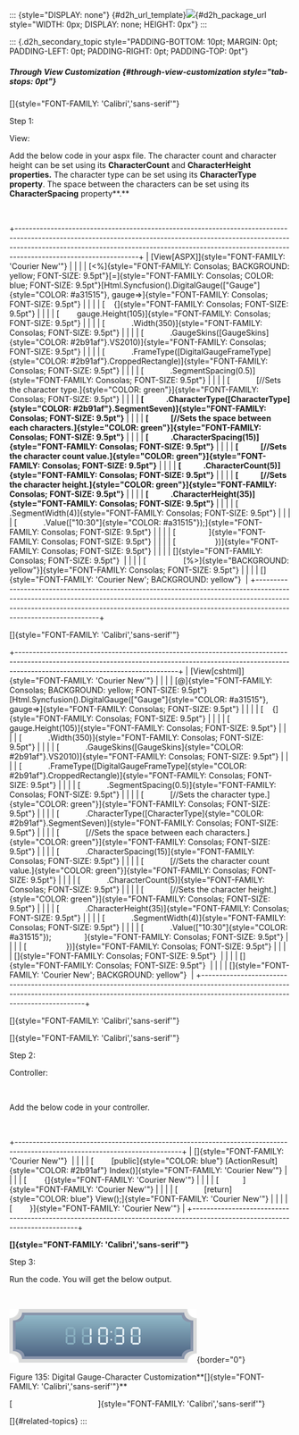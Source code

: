 ::: {style="DISPLAY: none"}
[](ms-xhelp:///?Id=d2h_url_template){#d2h_url_template}![](!package_url!){#d2h_package_url style="WIDTH: 0px; DISPLAY: none; HEIGHT: 0px"}
:::

::: {.d2h_secondary_topic style="PADDING-BOTTOM: 10pt; MARGIN: 0pt; PADDING-LEFT: 0pt; PADDING-RIGHT: 0pt; PADDING-TOP: 0pt"}
##### Through View Customization {#through-view-customization style="tab-stops: 0pt"}

[]{style="FONT-FAMILY: 'Calibri','sans-serif'"} 

Step 1:

View:

Add the below code in your aspx file. The character count and character height can be set using its **CharacterCount** and **CharacterHeight properties.** The character type can be set using its **CharacterType property**. The space between the characters can be set using its **CharacterSpacing** property**.**

 

+----------------------------------------------------------------------------------------------------------------------------------------------------------------------------------------------------------------------------------------------------------------------------+
| [View\[ASPX\]]{style="FONT-FAMILY: 'Courier New'"}                                                                                                                                                                                                                         |
|                                                                                                                                                                                                                                                                            |
| [\<%]{style="FONT-FAMILY: Consolas; BACKGROUND: yellow; FONT-SIZE: 9.5pt"}[=]{style="FONT-FAMILY: Consolas; COLOR: blue; FONT-SIZE: 9.5pt"}[Html.Syncfusion().DigitalGauge([\"Gauge\"]{style="COLOR: #a31515"}, gauge=\>]{style="FONT-FAMILY: Consolas; FONT-SIZE: 9.5pt"} |
|                                                                                                                                                                                                                                                                            |
| [    {]{style="FONT-FAMILY: Consolas; FONT-SIZE: 9.5pt"}                                                                                                                                                                                                                   |
|                                                                                                                                                                                                                                                                            |
| [        gauge.Height(105)]{style="FONT-FAMILY: Consolas; FONT-SIZE: 9.5pt"}                                                                                                                                                                                               |
|                                                                                                                                                                                                                                                                            |
| [            .Width(350)]{style="FONT-FAMILY: Consolas; FONT-SIZE: 9.5pt"}                                                                                                                                                                                                 |
|                                                                                                                                                                                                                                                                            |
| [            .GaugeSkins([GaugeSkins]{style="COLOR: #2b91af"}.VS2010)]{style="FONT-FAMILY: Consolas; FONT-SIZE: 9.5pt"}                                                                                                                                                    |
|                                                                                                                                                                                                                                                                            |
| [            .FrameType([DigitalGaugeFrameType]{style="COLOR: #2b91af"}.CroppedRectangle)]{style="FONT-FAMILY: Consolas; FONT-SIZE: 9.5pt"}                                                                                                                                |
|                                                                                                                                                                                                                                                                            |
| [            .SegmentSpacing(0.5)]{style="FONT-FAMILY: Consolas; FONT-SIZE: 9.5pt"}                                                                                                                                                                                        |
|                                                                                                                                                                                                                                                                            |
| [            [//Sets the character type.]{style="COLOR: green"}]{style="FONT-FAMILY: Consolas; FONT-SIZE: 9.5pt"}                                                                                                                                                          |
|                                                                                                                                                                                                                                                                            |
| **[            .CharacterType([CharacterType]{style="COLOR: #2b91af"}.SegmentSeven)]{style="FONT-FAMILY: Consolas; FONT-SIZE: 9.5pt"}**                                                                                                                                    |
|                                                                                                                                                                                                                                                                            |
| **[            [//Sets the space between each characters.]{style="COLOR: green"}]{style="FONT-FAMILY: Consolas; FONT-SIZE: 9.5pt"}**                                                                                                                                       |
|                                                                                                                                                                                                                                                                            |
| **[            .CharacterSpacing(15)]{style="FONT-FAMILY: Consolas; FONT-SIZE: 9.5pt"}**                                                                                                                                                                                   |
|                                                                                                                                                                                                                                                                            |
| **[            [//Sets the character count value.]{style="COLOR: green"}]{style="FONT-FAMILY: Consolas; FONT-SIZE: 9.5pt"}**                                                                                                                                               |
|                                                                                                                                                                                                                                                                            |
| **[            .CharacterCount(5)]{style="FONT-FAMILY: Consolas; FONT-SIZE: 9.5pt"}**                                                                                                                                                                                      |
|                                                                                                                                                                                                                                                                            |
| **[            [//Sets the character height.]{style="COLOR: green"}]{style="FONT-FAMILY: Consolas; FONT-SIZE: 9.5pt"}**                                                                                                                                                    |
|                                                                                                                                                                                                                                                                            |
| **[            .CharacterHeight(35)]{style="FONT-FAMILY: Consolas; FONT-SIZE: 9.5pt"}**                                                                                                                                                                                    |
|                                                                                                                                                                                                                                                                            |
| [            .SegmentWidth(4)]{style="FONT-FAMILY: Consolas; FONT-SIZE: 9.5pt"}                                                                                                                                                                                            |
|                                                                                                                                                                                                                                                                            |
| [            .Value([\"10:30\"]{style="COLOR: #a31515"});]{style="FONT-FAMILY: Consolas; FONT-SIZE: 9.5pt"}                                                                                                                                                                |
|                                                                                                                                                                                                                                                                            |
| [               ]{style="FONT-FAMILY: Consolas; FONT-SIZE: 9.5pt"}                                                                                                                                                                                                         |
|                                                                                                                                                                                                                                                                            |
| [                  })]{style="FONT-FAMILY: Consolas; FONT-SIZE: 9.5pt"}                                                                                                                                                                                                    |
|                                                                                                                                                                                                                                                                            |
| []{style="FONT-FAMILY: Consolas; FONT-SIZE: 9.5pt"}                                                                                                                                                                                                                        |
|                                                                                                                                                                                                                                                                            |
| [                 [%\>]{style="BACKGROUND: yellow"}]{style="FONT-FAMILY: Consolas; FONT-SIZE: 9.5pt"}                                                                                                                                                                      |
|                                                                                                                                                                                                                                                                            |
| []{style="FONT-FAMILY: 'Courier New'; BACKGROUND: yellow"}                                                                                                                                                                                                                 |
+----------------------------------------------------------------------------------------------------------------------------------------------------------------------------------------------------------------------------------------------------------------------------+

[]{style="FONT-FAMILY: 'Calibri','sans-serif'"} 

+---------------------------------------------------------------------------------------------------------------------------------------------------------------------------------------------------------+
| [View\[cshtml\]]{style="FONT-FAMILY: 'Courier New'"}                                                                                                                                                    |
|                                                                                                                                                                                                         |
| [@]{style="FONT-FAMILY: Consolas; BACKGROUND: yellow; FONT-SIZE: 9.5pt"}[Html.Syncfusion().DigitalGauge([\"Gauge\"]{style="COLOR: #a31515"}, gauge=\>]{style="FONT-FAMILY: Consolas; FONT-SIZE: 9.5pt"} |
|                                                                                                                                                                                                         |
| [    {]{style="FONT-FAMILY: Consolas; FONT-SIZE: 9.5pt"}                                                                                                                                                |
|                                                                                                                                                                                                         |
| [        gauge.Height(105)]{style="FONT-FAMILY: Consolas; FONT-SIZE: 9.5pt"}                                                                                                                            |
|                                                                                                                                                                                                         |
| [            .Width(350)]{style="FONT-FAMILY: Consolas; FONT-SIZE: 9.5pt"}                                                                                                                              |
|                                                                                                                                                                                                         |
| [            .GaugeSkins([GaugeSkins]{style="COLOR: #2b91af"}.VS2010)]{style="FONT-FAMILY: Consolas; FONT-SIZE: 9.5pt"}                                                                                 |
|                                                                                                                                                                                                         |
| [            .FrameType([DigitalGaugeFrameType]{style="COLOR: #2b91af"}.CroppedRectangle)]{style="FONT-FAMILY: Consolas; FONT-SIZE: 9.5pt"}                                                             |
|                                                                                                                                                                                                         |
| [            .SegmentSpacing(0.5)]{style="FONT-FAMILY: Consolas; FONT-SIZE: 9.5pt"}                                                                                                                     |
|                                                                                                                                                                                                         |
| [            [//Sets the character type.]{style="COLOR: green"}]{style="FONT-FAMILY: Consolas; FONT-SIZE: 9.5pt"}                                                                                       |
|                                                                                                                                                                                                         |
| [            .CharacterType([CharacterType]{style="COLOR: #2b91af"}.SegmentSeven)]{style="FONT-FAMILY: Consolas; FONT-SIZE: 9.5pt"}                                                                     |
|                                                                                                                                                                                                         |
| [            [//Sets the space between each characters.]{style="COLOR: green"}]{style="FONT-FAMILY: Consolas; FONT-SIZE: 9.5pt"}                                                                        |
|                                                                                                                                                                                                         |
| [            .CharacterSpacing(15)]{style="FONT-FAMILY: Consolas; FONT-SIZE: 9.5pt"}                                                                                                                    |
|                                                                                                                                                                                                         |
| [            [//Sets the character count value.]{style="COLOR: green"}]{style="FONT-FAMILY: Consolas; FONT-SIZE: 9.5pt"}                                                                                |
|                                                                                                                                                                                                         |
| [            .CharacterCount(5)]{style="FONT-FAMILY: Consolas; FONT-SIZE: 9.5pt"}                                                                                                                       |
|                                                                                                                                                                                                         |
| [            [//Sets the character height.]{style="COLOR: green"}]{style="FONT-FAMILY: Consolas; FONT-SIZE: 9.5pt"}                                                                                     |
|                                                                                                                                                                                                         |
| [            .CharacterHeight(35)]{style="FONT-FAMILY: Consolas; FONT-SIZE: 9.5pt"}                                                                                                                     |
|                                                                                                                                                                                                         |
| [            .SegmentWidth(4)]{style="FONT-FAMILY: Consolas; FONT-SIZE: 9.5pt"}                                                                                                                         |
|                                                                                                                                                                                                         |
| [            .Value([\"10:30\"]{style="COLOR: #a31515"});               ]{style="FONT-FAMILY: Consolas; FONT-SIZE: 9.5pt"}                                                                              |
|                                                                                                                                                                                                         |
| [                  })]{style="FONT-FAMILY: Consolas; FONT-SIZE: 9.5pt"}                                                                                                                                 |
|                                                                                                                                                                                                         |
| []{style="FONT-FAMILY: Consolas; FONT-SIZE: 9.5pt"}                                                                                                                                                     |
|                                                                                                                                                                                                         |
| []{style="FONT-FAMILY: Consolas; FONT-SIZE: 9.5pt"}                                                                                                                                                     |
|                                                                                                                                                                                                         |
| []{style="FONT-FAMILY: 'Courier New'; BACKGROUND: yellow"}                                                                                                                                              |
+---------------------------------------------------------------------------------------------------------------------------------------------------------------------------------------------------------+

[]{style="FONT-FAMILY: 'Calibri','sans-serif'"} 

[]{style="FONT-FAMILY: 'Calibri','sans-serif'"} 

Step 2:

Controller:

 

Add the below code in your controller.

 

+----------------------------------------------------------------------------------------------------------------------------+
| []{style="FONT-FAMILY: 'Courier New'"}                                                                                     |
|                                                                                                                            |
| [        [public]{style="COLOR: blue"} [ActionResult]{style="COLOR: #2b91af"} Index()]{style="FONT-FAMILY: 'Courier New'"} |
|                                                                                                                            |
| [        {]{style="FONT-FAMILY: 'Courier New'"}                                                                            |
|                                                                                                                            |
| [           ]{style="FONT-FAMILY: 'Courier New'"}                                                                          |
|                                                                                                                            |
| [            [return]{style="COLOR: blue"} View();]{style="FONT-FAMILY: 'Courier New'"}                                    |
|                                                                                                                            |
| [        }]{style="FONT-FAMILY: 'Courier New'"}                                                                            |
+----------------------------------------------------------------------------------------------------------------------------+

**[]{style="FONT-FAMILY: 'Calibri','sans-serif'"}** 

Step 3:

Run the code. You will get the below output.

 

![Description: C:\\Users\\krishnarajd\\Desktop\\Documents_Updated\\GaugeImages\\char_dig.png](ImagesExt/image57_114.png){border="0"}

Figure 135: Digital Gauge-Character Customization**[]{style="FONT-FAMILY: 'Calibri','sans-serif'"}**

[                                       ]{style="FONT-FAMILY: 'Calibri','sans-serif'"}

[]{#related-topics}
:::
